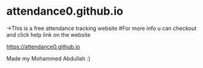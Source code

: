 # attendance0.github.io
->This is a free attendance tracking website 
#For more info u can checkout and click help link on the website

https://attendance0.github.io

Made my Mohammed Abdullah :)
